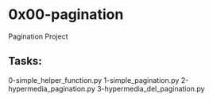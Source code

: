 # 0x00-pagination

Pagination Project

## Tasks:

0-simple_helper_function.py
1-simple_pagination.py
2-hypermedia_pagination.py
3-hypermedia_del_pagination.py
